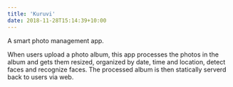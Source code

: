 ```yaml
---
title: 'Kuruvi'
date: 2018-11-28T15:14:39+10:00
---
```


A smart photo management app.



When users upload a photo album, this app processes the photos in the album and gets them resized, organized by date, time and location, detect faces and recognize faces. The processed album is then statically serverd back to users via web.
